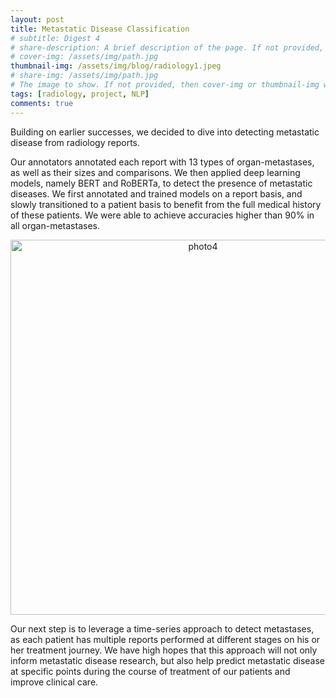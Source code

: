 ```yaml
---
layout: post
title: Metastatic Disease Classification
# subtitle: Digest 4
# share-description: A brief description of the page. If not provided, then subtitle will be used, and if that's missing then an excerpt from the page content is used.
# cover-img: /assets/img/path.jpg
thumbnail-img: /assets/img/blog/radiology1.jpeg
# share-img: /assets/img/path.jpg
# The image to show. If not provided, then cover-img or thumbnail-img will be used if one of them is provided.
tags: [radiology, project, NLP]
comments: true
---
```


Building on earlier successes, we decided to dive into detecting metastatic disease from radiology reports.

Our annotators annotated each report with 13 types of organ-metastases, as well as their sizes and comparisons. We then applied deep learning models, namely BERT and RoBERTa, to detect the presence of metastatic diseases. We first annotated and trained models on a report basis, and slowly transitioned to a patient basis to benefit from the full medical history of these patients. We were able to achieve accuracies higher than 90% in all organ-metastases.

<p align="center">
  <img src="/anlpablog/assets/img/blog/radiology1.jpeg" alt="photo4" width="600"/>
</p>

Our next step is to leverage a time-series approach to detect metastases, as each patient has multiple reports performed at different stages on his or her treatment journey. We have high hopes that this approach will not only inform metastatic disease research, but also help predict metastatic disease at specific points during the course of treatment of our patients and improve clinical care.
